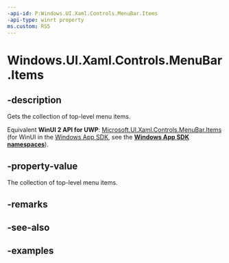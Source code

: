 ```yaml
---
-api-id: P:Windows.UI.Xaml.Controls.MenuBar.Items
-api-type: winrt property
ms.custom: RS5
---
```


<!-- Property syntax.
public IVector<MenuBarItem> Items { get; }
-->

# Windows.UI.Xaml.Controls.MenuBar.Items

## -description

Gets the collection of top-level menu items.

Equivalent **WinUI 2 API for UWP**: [Microsoft.UI.Xaml.Controls.MenuBar.Items](/windows/winui/api/microsoft.ui.xaml.controls.menubar.items) (for WinUI in the [Windows App SDK](/windows/apps/windows-app-sdk/), see the **[Windows App SDK namespaces](/windows/windows-app-sdk/api/winrt/)**).

## -property-value

The collection of top-level menu items.

## -remarks

## -see-also

## -examples

